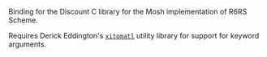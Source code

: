 Binding for the Discount C library for the Mosh implementation of R6RS Scheme.

Requires Derick Eddington's
[`xitomatl`](https://code.launchpad.net/~derick-eddington/scheme-libraries/xitomatl)
utility library for support for keyword arguments.
